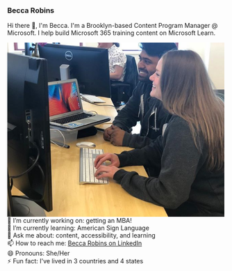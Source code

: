 ### Becca Robins

Hi there 👋, I'm Becca. I'm a Brooklyn-based Content Program Manager @ Microsoft. I help build Microsoft 365 training content on Microsoft Learn.

<img align="left" width="500" height="400" src="https://github.com/beccarobins/beccarobins/blob/main/becca_sumedh_instagram.png">
<!--
![Becca and her colleague, Sumedh, at DataCamp.](becca_sumedh_instagram.png)
-->

🔭 I’m currently working on: getting an MBA! <br>
🌱 I’m currently learning: American Sign Language <br>
💬 Ask me about: content, accessibility, and learning <br>
📫 How to reach me: [Becca Robins on LinkedIn](https://www.linkedin.com/in/beccarobins/) <br>
😄 Pronouns: She/Her <br>
⚡ Fun fact: I've lived in 3 countries and 4 states

<!--
**beccarobins/beccarobins** is a ✨ _special_ ✨ repository because its `README.md` (this file) appears on your GitHub profile.

Here are some ideas to get you started:

- 🔭 I’m currently working on ...
- 🌱 I’m currently learning: ...
- 👯 I’m looking to collaborate on: ...
- 🤔 I’m looking for help with: ...
- 💬 Ask me about: ...
- 📫 How to reach me: ...
- 😄 Pronouns: ...
- ⚡ Fun fact: 
-->
